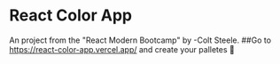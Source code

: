 # React Color App
An project from the "React Modern Bootcamp" by -Colt Steele.
##Go to https://react-color-app.vercel.app/ and create your palletes 🎈


